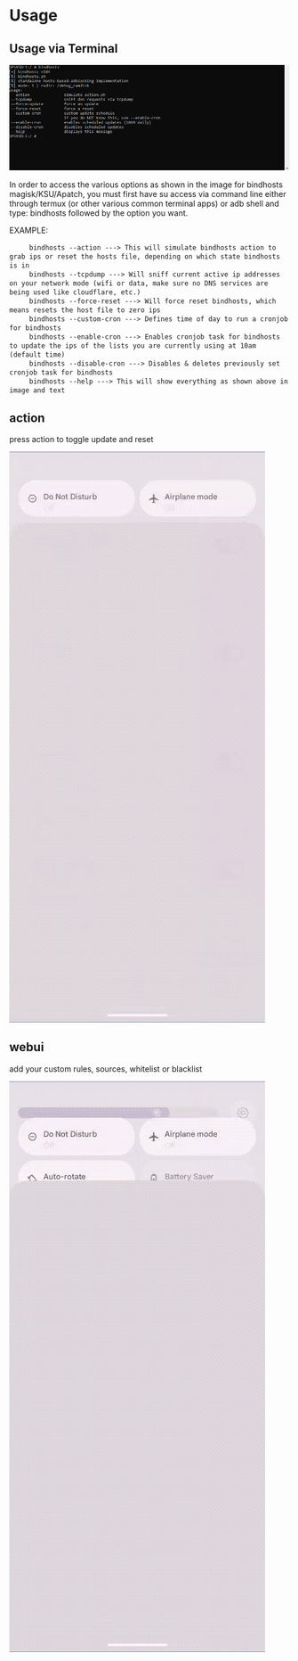 # Usage

## Usage via Terminal
![terminal_usage](screenshots/terminal_usage.png)

In order to access the various options as shown in the image for bindhosts magisk/KSU/Apatch, you must first have su access via command line either through termux (or other various common terminal apps)
or adb shell and type: bindhosts followed by the option you want.

EXAMPLE: 
         
         bindhosts --action ---> This will simulate bindhosts action to grab ips or reset the hosts file, depending on which state bindhosts is in
         bindhosts --tcpdump ---> Will sniff current active ip addresses on your network mode (wifi or data, make sure no DNS services are being used like cloudflare, etc.)
         bindhosts --force-reset ---> Will force reset bindhosts, which means resets the host file to zero ips
         bindhosts --custom-cron ---> Defines time of day to run a cronjob for bindhosts
         bindhosts --enable-cron ---> Enables cronjob task for bindhosts to update the ips of the lists you are currently using at 10am (default time)
         bindhosts --disable-cron ---> Disables & deletes previously set cronjob task for bindhosts
         bindhosts --help ---> This will show everything as shown above in image and text

## action
 press action to toggle update and reset
 
 ![manager_action](screenshots/manager_action.gif)

## webui
  add your custom rules, sources, whitelist or blacklist
 
 ![manager_action](screenshots/manager_webui.gif)

